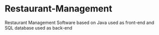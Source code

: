# Restaurant-Management
Restaurant Management Software based on Java used as front-end and SQL database used as back-end 
